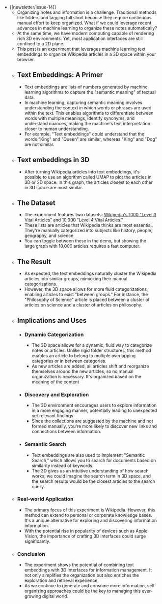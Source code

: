 - [[newsletter/issue-14]]
	- Organizing notes and information is a challenge. Traditional methods like folders and tagging fall short because they require continuous manual effort to keep organized. What if we could leverage recent advances in machine learning to organize these notes automatically?
	- At the same time, we have modern computing capable of rendering rich 3D environments. Yet, most application interfaces are still confined to a 2D plane.
	- This post is an experiment that leverages machine learning text embeddings to organize Wikipedia articles in a 3D space within your browser.
	- ## Text Embeddings: A Primer
		- Text embeddings are lists of numbers generated by machine learning algorithms to capture the "semantic meaning" of textual data.
		- In machine learning, capturing semantic meaning involves understanding the context in which words or phrases are used within the text. This enables algorithms to differentiate between words with multiple meanings, identify synonyms, and understand nuances, making the machine's text interpretation closer to human understanding.
		- For example, "Text embeddings" could understand that the words "King" and "Queen" are similar, whereas "King" and "Dog" are not similar.
	- ## Text embeddings in 3D
		- After turning Wikipedia articles into text embeddings, it's possible to use an algorithm called UMAP to plot the articles in 3D or 2D space. In this graph, the articles closest to each other in 3D space are most similar.
	- ## The Dataset
		- The experiment features two datasets: [Wikipedia's 1000 "Level 3 Vital Articles"](https://en.wikipedia.org/wiki/Wikipedia:Vital_articles) and [10,000 "Level 4 Vital Articles](https://en.wikipedia.org/wiki/Wikipedia:Vital_articles/Level/4)."
		- These lists are articles that Wikipedia thinks are most essential. They're manually categorized into subjects like history, people, geography, and science.
		- You can toggle between these in the demo, but showing the large graph with 10,000 articles requires a fast computer.
	- ## The Result
		- As expected, the text embeddings naturally cluster the Wikipedia articles into similar groups, mimicking their manual categorizations.
		- However, the 3D space allows for more fluid categorizations, enabling articles to exist "between groups." For instance, the "Philosophy of Science" article is placed between a cluster of articles on science and a cluster of articles on philosophy.
	- ## Implications and Uses
		- ### Dynamic Categorization
			- The 3D space allows for a dynamic, fluid way to categorize notes or articles. Unlike rigid folder structures, this method enables an article to belong to multiple overlapping categories or in between categories.
			- As new articles are added, all articles shift and reorganize themselves around the new articles, so no manual organization is necessary. It's organized based on the meaning of the content
		- ### Discovery and Exploration
			- The 3D environment encourages users to explore information in a more engaging manner, potentially leading to unexpected yet relevant findings.
			- Since the collections are suggested by the machine and not formed manually, you're more likely to discover new links and connections between information.
		- ### Semantic Search
			- Text embeddings are also used to implement "Semantic Search," which allows you to search for documents based on similarity instead of keywords.
			- The 3D gives us an intuitive understanding of how search works; we could imagine the search term in 3D space, and the search results would be the closest articles to the search query.
	- ### Real-world Application
		- The primary focus of this experiment is Wikipedia. However, this method can extend to personal or corporate knowledge bases. It's a unique alternative for exploring and discovering information information.
		- With the potential rise in popularity of devices such as Apple Vision, the importance of crafting 3D interfaces could surge significantly.
	- ### Conclusion
		- The experiment shows the potential of combining text embeddings with 3D interfaces for information management. It not only simplifies the organization but also enriches the exploration and retrieval experience.
		- As we continue to generate and consume more information, self-organizing approaches could be the key to managing this ever-growing digital world.